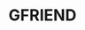 ---
title: GFRIEND
crosslinks:
- kpop
- livven
- apink
- TheBlueCorner
- SNSD
- kpopgfys
- place
---